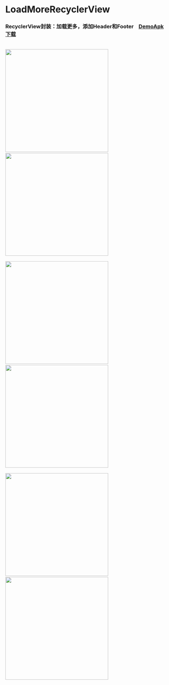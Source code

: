 # LoadMoreRecyclerView
### RecyclerView封装：加载更多，添加Header和Footer &nbsp;&nbsp;&nbsp;[DemoApk下载](https://fir.im/wjsa?release_id=5977f83bca87a8117b00015a) <br/><br/>

  <img src="https://github.com/wpq2014/LoadMoreRecyclerView/blob/master/images/HeaderAndFooter.gif" width="320px"/>&nbsp;&nbsp;&nbsp;&nbsp;<img src="https://github.com/wpq2014/LoadMoreRecyclerView/blob/master/images/LinearLayoutManager.gif" width="320px"/> <br/><br/>
  <img src="https://github.com/wpq2014/LoadMoreRecyclerView/blob/master/images/GridLayoutManager.gif" width="320px"/>&nbsp;&nbsp;&nbsp;&nbsp;<img src="https://github.com/wpq2014/LoadMoreRecyclerView/blob/master/images/StaggeredGridLayoutManager.gif" width="320px"/> <br/><br/>
  <img src="https://github.com/wpq2014/LoadMoreRecyclerView/blob/master/images/MultiViewType1.gif" width="320px"/>&nbsp;&nbsp;&nbsp;&nbsp;<img src="https://github.com/wpq2014/LoadMoreRecyclerView/blob/master/images/MultiViewType2.gif" width="320px"/> <br/>

